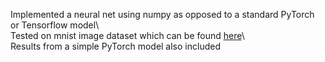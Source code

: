 Implemented a neural net using numpy as opposed to a standard PyTorch or Tensorflow model\ \
Tested on mnist image dataset which can be found [here](http://yann.lecun.com/exdb/mnist/)\ \
Results from a simple PyTorch model also included
